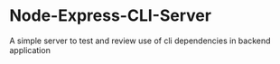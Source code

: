 # Node-Express-CLI-Server
A simple server to test and review use of cli dependencies in backend application
